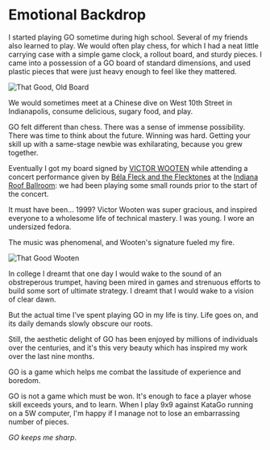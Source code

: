 # Emotional Backdrop

I started playing GO sometime during high school.  Several of my friends also learned to play.  We would often play chess, for which I had a neat little carrying case with a simple game clock, a rollout board, and sturdy pieces.  I came into a possession of a GO board of standard dimensions, and used plastic pieces that were just heavy enough to feel like they mattered.

![That Good, Old Board](https://user-images.githubusercontent.com/38859656/77853799-16469d80-71b4-11ea-8f14-8ae52b84b81b.jpeg)

We would sometimes meet at a Chinese dive on West 10th Street in Indianapolis, consume delicious, sugary food, and play.

GO felt different than chess.  There was a sense of immense possibility.  There was time to think about the future.  Winning was hard.  Getting your skill up with a same-stage newbie was exhilarating, because you grew together.

Eventually I got my board signed by [VICTOR WOOTEN](https://www.victorwooten.com/) while attending a concert performance given by [Béla Fleck and the Flecktones](https://www.flecktones.com/) at the [Indiana Roof Ballroom](https://www.indianaroof.com/):  we had been playing some small rounds prior to the start of the concert.

It must have been... 1999?  Victor Wooten was super gracious, and inspired everyone to a wholesome life of technical mastery.  I was young.  I wore an undersized fedora.

The music was phenomenal, and Wooten's signature fueled my fire.

![That Good Wooten](https://user-images.githubusercontent.com/38859656/77853798-15157080-71b4-11ea-9a92-0fba25eb780d.jpeg)

In college I dreamt that one day I would wake to the sound of an obstreperous trumpet, having been mired in games and strenuous efforts to build some sort of ultimate strategy.  I dreamt that I would wake to a vision of clear dawn.

But the actual time I've spent playing GO in my life is tiny.  Life goes on, and its daily demands slowly obscure our roots.

Still, the aesthetic delight of GO has been enjoyed by millions of individuals over the centuries, and it's this very beauty which has inspired my work over the last nine months.

GO is a game which helps me combat the lassitude of experience and boredom.

GO is not a game which must be won.  It's enough to face a player whose skill exceeds yours, and to learn.  When I play 9x9 against KataGo running on a 5W computer, I'm happy if I manage not to lose an embarrassing number of pieces.

_GO keeps me sharp_.
